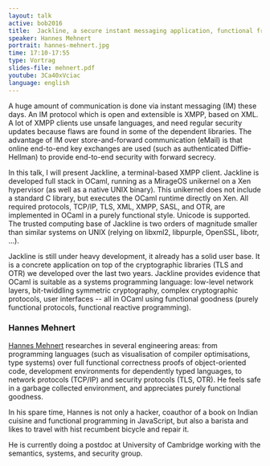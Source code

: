 ```yaml
---
layout: talk
active: bob2016
title:  Jackline, a secure instant messaging application, functional from the ground up
speaker: Hannes Mehnert
portrait: hannes-mehnert.jpg
time: 17:10-17:55
type: Vortrag
slides-file: mehnert.pdf
youtube: 3Ca40xVciac
language: english
---
```


A huge amount of communication is done via instant messaging (IM) these
days.  An IM protocol which is open and extensible is XMPP, based on
XML.  A lot of XMPP clients use unsafe languages, and need regular
security updates because flaws are found in some of the dependent
libraries.  The advantage of IM over store-and-forward communication
(eMail) is that online end-to-end key exchanges are used (such as
authenticated Diffie-Hellman) to provide end-to-end security with
forward secrecy.

In this talk, I will present Jackline, a terminal-based XMPP client.
Jackline is developed full stack in OCaml, running as a MirageOS
unikernel on a Xen hypervisor (as well as a native UNIX binary).  This
unikernel does not include a standard C library, but executes the OCaml
runtime directly on Xen.  All required protocols, TCP/IP, TLS, XML,
XMPP, SASL, and OTR, are implemented in OCaml in a purely functional
style.  Unicode is supported.  The trusted computing base of Jackline is
two orders of magnitude smaller than similar systems on UNIX (relying on
libxml2, libpurple, OpenSSL, libotr, ...).

Jackline is still under heavy development, it already has a solid user
base.  It is a concrete application on top of the cryptographic
libraries (TLS and OTR) we developed over the last two years.  Jackline
provides evidence that OCaml is suitable as a systems programming
language: low-level network layers, bit-twiddling symmetric
cryptography, complex cryptographic protocols, user interfaces -- all in
OCaml using functional goodness (purely functional protocols, functional
reactive programming).

### Hannes Mehnert

[Hannes Mehnert](https://twitter.com/h4nnes) researches in several
engineering areas: from programming languages (such as visualisation
of compiler optimisations, type systems) over full functional
correctness proofs of object-oriented code, development environments
for dependently typed languages, to network protocols (TCP/IP) and
security protocols (TLS, OTR).  He feels safe in a garbage collected
environment, and appreciates purely functional goodness.

In his spare time, Hannes is not only a hacker, coauthor of a book on
Indian cuisine and functional programming in JavaScript, but also a
barista and likes to travel with hist recumbent bicycle and repair it.

He is currently doing a postdoc at University of Cambridge working with
the semantics, systems, and security group.
